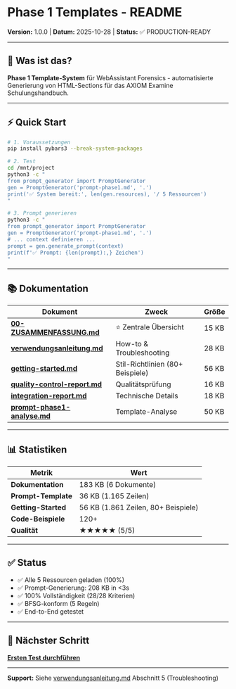 # Phase 1 Templates - README

**Version:** 1.0.0 | **Datum:** 2025-10-28 | **Status:** ✅ PRODUCTION-READY

---

## 🎯 Was ist das?

**Phase 1 Template-System** für WebAssistant Forensics - automatisierte Generierung von HTML-Sections für das AXIOM Examine Schulungshandbuch.

---

## ⚡ Quick Start

```bash
# 1. Voraussetzungen
pip install pybars3 --break-system-packages

# 2. Test
cd /mnt/project
python3 -c "
from prompt_generator import PromptGenerator
gen = PromptGenerator('prompt-phase1.md', '.')
print('✅ System bereit:', len(gen.resources), '/ 5 Ressourcen')
"

# 3. Prompt generieren
python3 -c "
from prompt_generator import PromptGenerator
gen = PromptGenerator('prompt-phase1.md', '.')
# ... context definieren ...
prompt = gen.generate_prompt(context)
print(f'✅ Prompt: {len(prompt):,} Zeichen')
"
```

---

## 📚 Dokumentation

| Dokument | Zweck | Größe |
|----------|-------|-------|
| **[00-ZUSAMMENFASSUNG.md](computer:///mnt/user-data/outputs/00-ZUSAMMENFASSUNG.md)** | ⭐ Zentrale Übersicht | 15 KB |
| **[verwendungsanleitung.md](computer:///mnt/user-data/outputs/verwendungsanleitung.md)** | How-to & Troubleshooting | 28 KB |
| **[getting-started.md](computer:///mnt/user-data/outputs/getting-started.md)** | Stil-Richtlinien (80+ Beispiele) | 56 KB |
| **[quality-control-report.md](computer:///mnt/user-data/outputs/quality-control-report.md)** | Qualitätsprüfung | 16 KB |
| **[integration-report.md](computer:///mnt/user-data/outputs/integration-report.md)** | Technische Details | 18 KB |
| **[prompt-phase1-analyse.md](computer:///mnt/user-data/outputs/prompt-phase1-analyse.md)** | Template-Analyse | 50 KB |

---

## 📊 Statistiken

| Metrik | Wert |
|--------|------|
| **Dokumentation** | 183 KB (6 Dokumente) |
| **Prompt-Template** | 36 KB (1.165 Zeilen) |
| **Getting-Started** | 56 KB (1.861 Zeilen, 80+ Beispiele) |
| **Code-Beispiele** | 120+ |
| **Qualität** | ★★★★★ (5/5) |

---

## ✅ Status

- ✅ Alle 5 Ressourcen geladen (100%)
- ✅ Prompt-Generierung: 208 KB in <3s
- ✅ 100% Vollständigkeit (28/28 Kriterien)
- ✅ BFSG-konform (5 Regeln)
- ✅ End-to-End getestet

---

## 🚀 Nächster Schritt

**[Ersten Test durchführen](computer:///mnt/user-data/outputs/verwendungsanleitung.md#1-quick-start-3-schritte)**

---

**Support:** Siehe [verwendungsanleitung.md](computer:///mnt/user-data/outputs/verwendungsanleitung.md) Abschnitt 5 (Troubleshooting)
